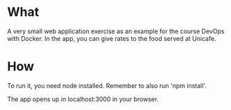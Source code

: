 # What
A very small web application exercise as an example for the course DevOps with Docker. In the app, you can give rates to the food served at Unicafe.

# How
To run it, you need node installed. Remember to also run 'npm install'.

The app opens up in localhost:3000 in your browser.